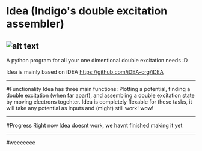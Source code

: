 # Idea (Indigo's double excitation assembler)
![alt text](http://135.181.87.229/w/images/6/65/Idea_logo.png)
----------------------------
A python program for all your one dimentional double excitation needs :D

Idea is mainly based on iDEA https://github.com/iDEA-org/iDEA

----------------------------
#Functionality
Idea has three main functions: Plotting a potential, finding a double excitation (when far apart), and assembling a double excitation state by moving electrons togehter.
Idea is completely flexable for these tasks, it will take any potential as inputs and (might) still work! wow!

----------------------------
#Progress
Right now Idea doesnt work, we havnt finished making it yet



----------------------------
#weeeeeee

